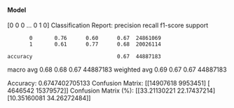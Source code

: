 #### Model
[0 0 0 ... 0 1 0]
Classification Report:
              precision    recall  f1-score   support

           0       0.76      0.60      0.67  24861069
           1       0.61      0.77      0.68  20026114

    accuracy                           0.67  44887183
   macro avg       0.68      0.68      0.67  44887183
weighted avg       0.69      0.67      0.67  44887183

Accuracy: 0.6747402705133
Confusion Matrix:
[[14907618  9953451]
 [ 4646542 15379572]]
Confusion Matrix (%):
[[33.21130221 22.17437214]
 [10.35160081 34.26272484]]
